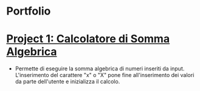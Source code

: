 # Portfolio


# [Project 1: Calcolatore di Somma Algebrica](https://github.com/SimonCamba/SimonCamba.github.io-CalcolatoreSommaAlgebrica) 
* Permette di eseguire la somma algebrica di numeri inseriti da input. L'inserimento del carattere "x" o "X" pone fine all'inserimento dei valori da parte dell'utente e inizializza il calcolo.
